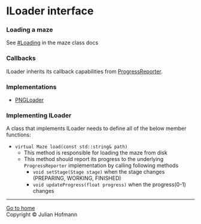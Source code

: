# ILoader interface

### Loading a maze
See [#Loading](../Maze.md#loading) in the maze class docs

### Callbacks
ILoader inherits its callback capabilities from [ProgressReporter](../ProgressReporter.md).

### Implementations
- [PNGLoader](PNGLoader.md)

### Implementing ILoader
A class that implements ILoader needs to define all of the below member functions:
- `virtual Maze load(const std::string& path)`
    - This method is responsible for loading the maze from disk
    - This method should report its progress to the underlying `ProgressReporter` implementation by calling following methods
        - `void setStage(Stage stage)` when the stage changes (PREPARING, WORKING, FINISHED)
        - `void updateProgress(float progress)` when the progress(0-1) changes

---
[Go to home](../Home.md)\
Copyright © Julian Hofmann
